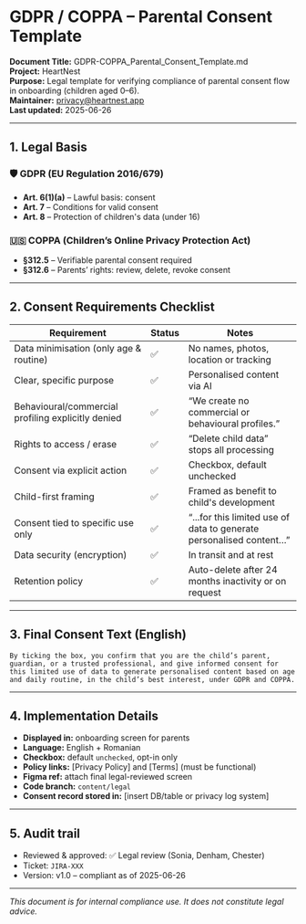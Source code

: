 # GDPR / COPPA – Parental Consent Template

**Document Title:** GDPR-COPPA_Parental_Consent_Template.md  
**Project:** HeartNest  
**Purpose:** Legal template for verifying compliance of parental consent flow in onboarding (children aged 0–6).  
**Maintainer:** privacy@heartnest.app  
**Last updated:** 2025-06-26

---

## 1. Legal Basis

### 🛡️ GDPR (EU Regulation 2016/679)
- **Art. 6(1)(a)** – Lawful basis: consent  
- **Art. 7** – Conditions for valid consent  
- **Art. 8** – Protection of children's data (under 16)

### 🇺🇸 COPPA (Children’s Online Privacy Protection Act)
- **§312.5** – Verifiable parental consent required  
- **§312.6** – Parents’ rights: review, delete, revoke consent

---

## 2. Consent Requirements Checklist

| Requirement                                       | Status | Notes |
|--------------------------------------------------|--------|-------|
| Data minimisation (only age & routine)           | ✅     | No names, photos, location or tracking |
| Clear, specific purpose                          | ✅     | Personalised content via AI |
| Behavioural/commercial profiling explicitly denied | ✅     | “We create no commercial or behavioural profiles.” |
| Rights to access / erase                         | ✅     | “Delete child data” stops all processing |
| Consent via explicit action                      | ✅     | Checkbox, default unchecked |
| Child-first framing                              | ✅     | Framed as benefit to child's development |
| Consent tied to specific use only                | ✅     | “...for this limited use of data to generate personalised content…” |
| Data security (encryption)                       | ✅     | In transit and at rest |
| Retention policy                                 | ✅     | Auto-delete after 24 months inactivity or on request |

---

## 3. Final Consent Text (English)

```
By ticking the box, you confirm that you are the child’s parent, guardian, or a trusted professional, and give informed consent for this limited use of data to generate personalised content based on age and daily routine, in the child’s best interest, under GDPR and COPPA.
```

---

## 4. Implementation Details

- **Displayed in:** onboarding screen for parents  
- **Language:** English + Romanian  
- **Checkbox:** default `unchecked`, opt-in only  
- **Policy links:** [Privacy Policy] and [Terms] (must be functional)  
- **Figma ref:** attach final legal-reviewed screen  
- **Code branch:** `content/legal`  
- **Consent record stored in:** [insert DB/table or privacy log system]

---

## 5. Audit trail

- Reviewed & approved: ✅ Legal review (Sonia, Denham, Chester)  
- Ticket: `JIRA-XXX`  
- Version: v1.0 – compliant as of 2025-06-26

---

*This document is for internal compliance use. It does not constitute legal advice.*
